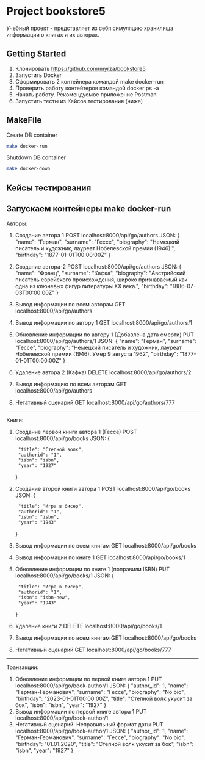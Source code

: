 # Project bookstore5

Учебный проект - представляет из себя симуляцию хранилища информации о книгах и их авторах. 

## Getting Started

1. Клонировать https://github.com/myrza/bookstore5
2. Запустить Docker
3. Сформировать 2 контейнера командой make docker-run
4. Проверить работу контейтеров командой docker ps -a
5. Начать работу. Рекомендуемое приложение Postman
6. Запустить тесты из Кейсов тестирования (ниже)

## MakeFile

Create DB container
```bash
make docker-run
```

Shutdown DB container
```bash
make docker-down
```


## Кейсы тестирования 
Запускаем контейнеры  make docker-run
-------------------------------------
Авторы:
1. Создание автора 1
    POST localhost:8000/api/go/authors
    JSON: 
    {
        "name": "Герман",
        "surname": "Гессе",
        "biography": "Немецкий писатель и художник, лауреат Нобелевской премии (1946).",
        "birthday": "1877-01-01T00:00:00Z"
    }
2. Создание автора-2 
    POST localhost:8000/api/go/authors
    JSON: 
    {
        "name": "Франц",
        "surname": "Кафка",
        "biography": "Австрийский писатель еврейского происхождения, широко признаваемый как одна из ключевых фигур литературы XX века.",
        "birthday": "1886-07-03T00:00:00Z"
    }
3. Вывод информации по всем авторам
    GET localhost:8000/api/go/authors

4. Вывод информации по автору 1
    GET localhost:8000/api/go/authors/1 

5. Обновление информации по автору 1 (Добавлена дата смерти)
    PUT localhost:8000/api/go/authors/1 
    JSON: 
    {
    "name": "Герман",
    "surname": "Гессе",
    "biography": "Немецкий писатель и художник, лауреат Нобелевской премии (1946). Умер  9 августа 1962",
    "birthday": "1877-01-01T00:00:00Z"
}
6. Удаление автора 2 (Кафка)
    DELETE localhost:8000/api/go/authors/2

7. Вывод информацию по всем авторам
    GET localhost:8000/api/go/authors

8. Негативный сценарий 
    GET localhost:8000/api/go/authors/777

-----------------------------------------
Книги:
1. Создание первой книги автора 1 (Гессе)
    POST localhost:8000/api/go/books
    JSON:
    {

        "title": "Степной волк",
        "authorid": "1",
        "isbn": "isbn",
        "year": "1927"
    }
2. Создание второй книги автора 1
    POST localhost:8000/api/go/books
    JSON: 
     {

        "title": "Игра в бисер",
        "authorid": "1",
        "isbn": "isbn",
        "year": "1943"
    }
3. Вывод информации по всем книгам
    GET localhost:8000/api/go/books

4. Вывод информации по книге 1
    GET localhost:8000/api/go/books/1

5. Обновление информации по книге 1 (поправили ISBN)
    PUT localhost:8000/api/go/books/1
    JSON:
     {

        "title": "Игра в бисер",
        "authorid": "1",
        "isbn": "isbn-new",
        "year": "1943"
    }
6. Удаление книги 2 
    DELETE localhost:8000/api/go/books/1

7. Вывод информации по всем книгам
    GET localhost:8000/api/go/books

8. Негативный сценарий 
    GET localhost:8000/api/go/books/777
------------------------------------------
Транзакции:
1. Обновление информации по первой книге автора 1
    PUT localhost:8000/api/go/book-author/1
    JSON: 
    {
    "author_id": 1,
    "name": "Герман-Германович",
    "surname": "Гессе",
    "biography": "No bio",
    "birthday": "2023-01-01T00:00:00Z",
    "title": "Степной волк укусит за бок",
    "isbn": "isbn",
    "year": "1927"
}
2. Вывод информации по первой книге автора 1
    PUT localhost:8000/api/go/book-author/1
3. Негативный сценарий. Неправильный формат даты 
    PUT localhost:8000/api/go/book-author/1
    JSON: 
    {
    "author_id": 1,
    "name": "Герман-Германович",
    "surname": "Гессе",
    "biography": "No bio",
    "birthday": "01.01.2020",
    "title": "Степной волк укусит за бок",
    "isbn": "isbn",
    "year": "1927"
}


